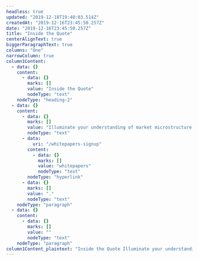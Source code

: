 ```yaml
---
headless: true
updated: "2019-12-18T19:40:03.514Z"
createdAt: "2019-12-16T23:45:50.257Z"
date: "2019-12-16T23:45:50.257Z"
title: "Inside the Quote"
centerAlignText: true
biggerParagraphText: true
columns: "One"
narrowColumn: true
column1Content:
  - data: {}
    content:
      - data: {}
        marks: []
        value: "Inside the Quote"
        nodeType: "text"
    nodeType: "heading-2"
  - data: {}
    content:
      - data: {}
        marks: []
        value: "Illuminate your understanding of market microstructure and the many ways Signum can help you trade smarter. Check out our articles below. Dive even deeper with our "
        nodeType: "text"
      - data:
          uri: "/whitepapers-signup"
        content:
          - data: {}
            marks: []
            value: "whitepapers"
            nodeType: "text"
        nodeType: "hyperlink"
      - data: {}
        marks: []
        value: "."
        nodeType: "text"
    nodeType: "paragraph"
  - data: {}
    content:
      - data: {}
        marks: []
        value: ""
        nodeType: "text"
    nodeType: "paragraph"
column1Content_plaintext: "Inside the Quote Illuminate your understanding of market microstructure and the many ways Signum can help you trade smarter. Check out our articles below. Dive even deeper with our whitepapers. "
---
```

